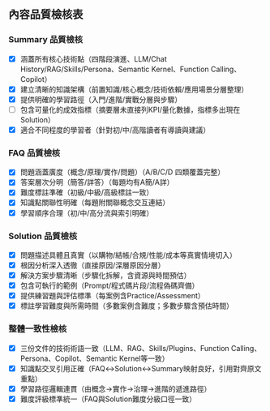 ## 內容品質檢核表

### Summary 品質檢核
- [x] 涵蓋所有核心技術點（四階段演進、LLM/Chat History/RAG/Skills/Persona、Semantic Kernel、Function Calling、Copilot）
- [x] 建立清晰的知識架構（前置知識/核心概念/技術依賴/應用場景分層整理）
- [x] 提供明確的學習路徑（入門/進階/實戰分層與步驟）
- [ ] 包含可量化的成效指標（摘要層未直接列KPI/量化數據，指標多出現在Solution）
- [x] 適合不同程度的學習者（針對初/中/高階讀者有導讀與建議）

### FAQ 品質檢核
- [x] 問題涵蓋廣度（概念/原理/實作/問題）（A/B/C/D 四類覆蓋完整）
- [x] 答案層次分明（簡答/詳答）（每題均有A簡/A詳）
- [x] 難度標註準確（初級/中級/高級標註一致）
- [x] 知識點關聯性明確（每題附關聯概念交互連結）
- [x] 學習順序合理（初/中/高分流與索引明確）

### Solution 品質檢核
- [x] 問題描述具體且真實（以購物/結帳/合規/性能/成本等真實情境切入）
- [x] 根因分析深入透徹（直接原因/深層原因分層）
- [x] 解決方案步驟清晰（步驟化拆解，含資源與時間預估）
- [x] 包含可執行的範例（Prompt/程式碼片段/流程偽碼齊備）
- [x] 提供練習題與評估標準（每案例含Practice/Assessment）
- [x] 標註學習難度與所需時間（多數案例含難度；多數步驟含預估時間）

### 整體一致性檢核
- [x] 三份文件的技術術語一致（LLM、RAG、Skills/Plugins、Function Calling、Persona、Copilot、Semantic Kernel等一致）
- [x] 知識點交叉引用正確（FAQ↔Solution↔Summary映射良好，引用對齊原文重點）
- [x] 學習路徑邏輯連貫（由概念→實作→治理→進階的遞進路徑）
- [x] 難度評級標準統一（FAQ與Solution難度分級口徑一致）